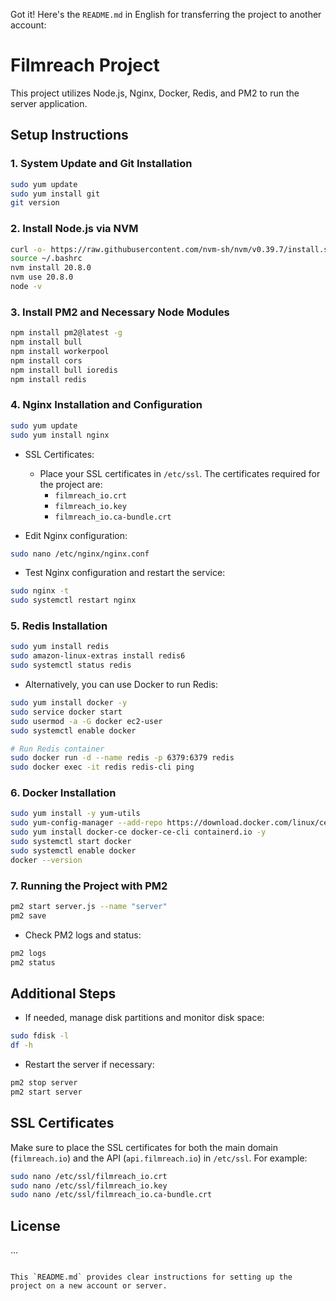 Got it! Here's the `README.md` in English for transferring the project to another account:

# Filmreach Project

This project utilizes Node.js, Nginx, Docker, Redis, and PM2 to run the server application.

## Setup Instructions

### 1. System Update and Git Installation

```bash
sudo yum update
sudo yum install git
git version
```

### 2. Install Node.js via NVM

```bash
curl -o- https://raw.githubusercontent.com/nvm-sh/nvm/v0.39.7/install.sh | bash
source ~/.bashrc
nvm install 20.8.0
nvm use 20.8.0
node -v
```

### 3. Install PM2 and Necessary Node Modules

```bash
npm install pm2@latest -g
npm install bull
npm install workerpool
npm install cors
npm install bull ioredis
npm install redis
```

### 4. Nginx Installation and Configuration

```bash
sudo yum update
sudo yum install nginx
```

-   SSL Certificates:

    -   Place your SSL certificates in `/etc/ssl`. The certificates required for the project are:
        -   `filmreach_io.crt`
        -   `filmreach_io.key`
        -   `filmreach_io.ca-bundle.crt`

-   Edit Nginx configuration:

```bash
sudo nano /etc/nginx/nginx.conf
```

-   Test Nginx configuration and restart the service:

```bash
sudo nginx -t
sudo systemctl restart nginx
```

### 5. Redis Installation

```bash
sudo yum install redis
sudo amazon-linux-extras install redis6
sudo systemctl status redis
```

-   Alternatively, you can use Docker to run Redis:

```bash
sudo yum install docker -y
sudo service docker start
sudo usermod -a -G docker ec2-user
sudo systemctl enable docker

# Run Redis container
sudo docker run -d --name redis -p 6379:6379 redis
sudo docker exec -it redis redis-cli ping
```

### 6. Docker Installation

```bash
sudo yum install -y yum-utils
sudo yum-config-manager --add-repo https://download.docker.com/linux/centos/docker-ce.repo
sudo yum install docker-ce docker-ce-cli containerd.io -y
sudo systemctl start docker
sudo systemctl enable docker
docker --version
```

### 7. Running the Project with PM2

```bash
pm2 start server.js --name "server"
pm2 save
```

-   Check PM2 logs and status:

```bash
pm2 logs
pm2 status
```

## Additional Steps

-   If needed, manage disk partitions and monitor disk space:

```bash
sudo fdisk -l
df -h
```

-   Restart the server if necessary:

```bash
pm2 stop server
pm2 start server
```

## SSL Certificates

Make sure to place the SSL certificates for both the main domain (`filmreach.io`) and the API (`api.filmreach.io`) in `/etc/ssl`. For example:

```bash
sudo nano /etc/ssl/filmreach_io.crt
sudo nano /etc/ssl/filmreach_io.key
sudo nano /etc/ssl/filmreach_io.ca-bundle.crt
```

## License

...

```

This `README.md` provides clear instructions for setting up the project on a new account or server.
```
